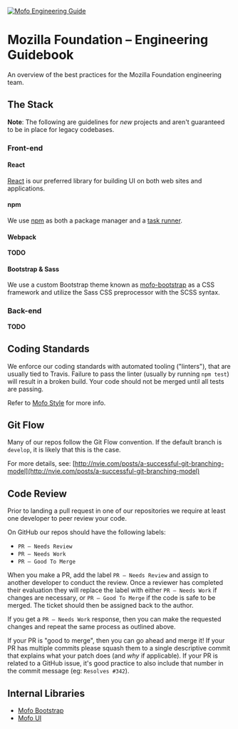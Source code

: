 [![Mofo Engineering Guide](https://mozillafoundation.github.io/mofo-engineering-guide/badge.svg)](https://github.com/MozillaFoundation/mofo-engineering-guide)

# Mozilla Foundation – Engineering Guidebook

An overview of the best practices for the Mozilla Foundation engineering team.

## The Stack

**Note**: The following are guidelines for *new* projects and aren't guaranteed to be in place for legacy codebases.

### Front-end

#### React

[React](https://facebook.github.io/react/) is our preferred library for building UI on both web sites and applications.

#### npm

We use [npm](https://www.npmjs.com/) as both a package manager and a [task runner](http://blog.keithcirkel.co.uk/how-to-use-npm-as-a-build-tool/).

#### Webpack

**TODO**

#### Bootstrap & Sass

We use a custom Bootstrap theme known as [mofo-bootstrap](https://github.com/mozilla/mofo-bootstrap) as a CSS framework and utilize the Sass CSS preprocessor with the SCSS syntax.

### Back-end

**TODO**

## Coding Standards

We enforce our coding standards with automated tooling ("linters"), that are usually tied to Travis. Failure to pass the linter (usually by running `npm test`) will result in a broken build. Your code should not be merged until all tests are passing.

Refer to [Mofo Style](https://github.com/MozillaFoundation/mofo-style) for more info.

## Git Flow

Many of our repos follow the Git Flow convention. If the default branch is `develop`, it is likely that this is the case.

For more details, see: [http://nvie.com/posts/a-successful-git-branching-model](http://nvie.com/posts/a-successful-git-branching-model)

## Code Review

Prior to landing a pull request in one of our repositories we require at least one developer to peer review your code.

On GitHub our repos should have the following labels:

- `PR – Needs Review`
- `PR – Needs Work`
- `PR – Good To Merge`

When you make a PR, add the label `PR – Needs Review` and assign to another developer to conduct the review. Once a reviewer has completed their evaluation they will replace the label with either `PR – Needs Work` if changes are necessary, or `PR – Good To Merge` if the code is safe to be merged. The ticket should then be assigned back to the author.

If you get a `PR – Needs Work` response, then you can make the requested changes and repeat the same process as outlined above.

If your PR is "good to merge", then you can go ahead and merge it! If your PR has multiple commits please squash them to a single descriptive commit that explains what your patch does (and *why* if applicable). If your PR is related to a GitHub issue, it's good practice to also include that number in the commit message (eg: `Resolves #342`).

## Internal Libraries

- [Mofo Bootstrap](https://github.com/mozilla/mofo-bootstrap)
- [Mofo UI](https://github.com/mozilla/mofo-ui)
